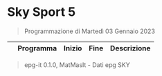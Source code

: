 # Sky Sport 5
> Programmazione di Martedì 03 Gennaio 2023

||Programma|Inizio|Fine|Descrizione|
|---|---|---|---|---|



 > epg-it 0.1.0, MatMasIt - Dati epg SKY